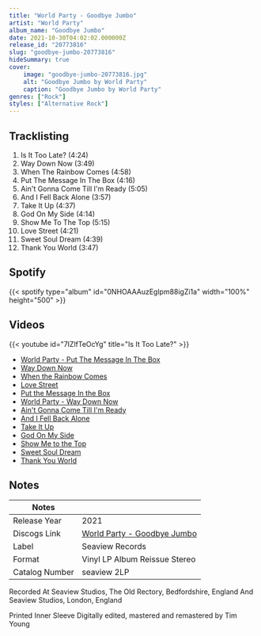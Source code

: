 ```yaml
---
title: "World Party - Goodbye Jumbo"
artist: "World Party"
album_name: "Goodbye Jumbo"
date: 2021-10-30T04:02:02.000000Z
release_id: "20773816"
slug: "goodbye-jumbo-20773816"
hideSummary: true
cover:
    image: "goodbye-jumbo-20773816.jpg"
    alt: "Goodbye Jumbo by World Party"
    caption: "Goodbye Jumbo by World Party"
genres: ["Rock"]
styles: ["Alternative Rock"]
---
```


## Tracklisting
1. Is It Too Late? (4:24)
2. Way Down Now (3:49)
3. When The Rainbow Comes (4:58)
4. Put The Message In The Box (4:16)
5. Ain't Gonna Come Till I'm Ready (5:05)
6. And I Fell Back Alone (3:57)
7. Take It Up (4:37)
8. God On My Side (4:14)
9. Show Me To The Top (5:15)
10. Love Street (4:21)
11. Sweet Soul Dream (4:39)
12. Thank You World (3:47)


## Spotify
{{< spotify type="album" id="0NHOAAAuzEglpm88igZi1a" width="100%" height="500" >}}



## Videos
{{< youtube id="7IZlfTeOcYg" title="Is It Too Late?" >}}
- [World Party - Put The Message In The Box](https://www.youtube.com/watch?v=DXDJbqws3MY)
- [Way Down Now](https://www.youtube.com/watch?v=ipI3R0Rcdk8)
- [When the Rainbow Comes](https://www.youtube.com/watch?v=KxIdCo48Fsk)
- [Love Street](https://www.youtube.com/watch?v=0lD_Hw6Eaj8)
- [Put the Message In the Box](https://www.youtube.com/watch?v=qrj77Fqjj-4)
- [World Party - Way Down Now](https://www.youtube.com/watch?v=ZZrIdbumFiI)
- [Ain't Gonna Come Till I'm Ready](https://www.youtube.com/watch?v=Ezh1T3rk-74)
- [And I Fell Back Alone](https://www.youtube.com/watch?v=OMbszCD7R04)
- [Take It Up](https://www.youtube.com/watch?v=2uxb2eAwJLc)
- [God On My Side](https://www.youtube.com/watch?v=I3dLgwbYHqw)
- [Show Me to the Top](https://www.youtube.com/watch?v=TiyKBmHG3Ro)
- [Sweet Soul Dream](https://www.youtube.com/watch?v=NJcop92PPT0)
- [Thank You World](https://www.youtube.com/watch?v=6o8tGRwGGp0)

## Notes
| Notes          |             |
| ---------------| ----------- |
| Release Year   | 2021 |
| Discogs Link   | [World Party - Goodbye Jumbo](https://www.discogs.com/release/20773816-World-Party-Goodbye-Jumbo) |
| Label          | Seaview Records |
| Format         | Vinyl LP Album Reissue Stereo |
| Catalog Number | seaview 2LP |

Recorded At Seaview Studios, 
The Old Rectory, Bedfordshire, England And Seaview Studios, London, England

Printed Inner Sleeve
Digitally edited, mastered and remastered by Tim Young
